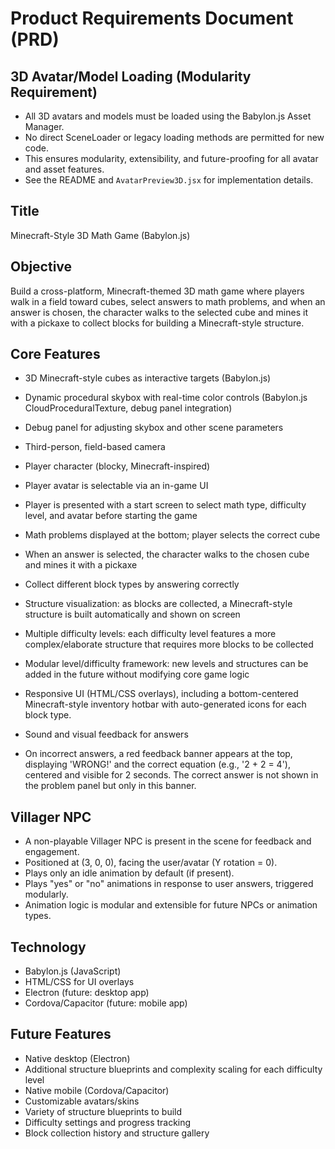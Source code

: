 # Product Requirements Document (PRD)

## 3D Avatar/Model Loading (Modularity Requirement)
- All 3D avatars and models must be loaded using the Babylon.js Asset Manager.
- No direct SceneLoader or legacy loading methods are permitted for new code.
- This ensures modularity, extensibility, and future-proofing for all avatar and asset features.
- See the README and `AvatarPreview3D.jsx` for implementation details.


## Title
Minecraft-Style 3D Math Game (Babylon.js)

## Objective
Build a cross-platform, Minecraft-themed 3D math game where players walk in a field toward cubes, select answers to math problems, and when an answer is chosen, the character walks to the selected cube and mines it with a pickaxe to collect blocks for building a Minecraft-style structure.

## Core Features
- 3D Minecraft-style cubes as interactive targets (Babylon.js)
- Dynamic procedural skybox with real-time color controls (Babylon.js CloudProceduralTexture, debug panel integration)
- Debug panel for adjusting skybox and other scene parameters

- Third-person, field-based camera
- Player character (blocky, Minecraft-inspired)
- Player avatar is selectable via an in-game UI
- Player is presented with a start screen to select math type, difficulty level, and avatar before starting the game
- Math problems displayed at the bottom; player selects the correct cube
- When an answer is selected, the character walks to the chosen cube and mines it with a pickaxe
- Collect different block types by answering correctly
- Structure visualization: as blocks are collected, a Minecraft-style structure is built automatically and shown on screen
- Multiple difficulty levels: each difficulty level features a more complex/elaborate structure that requires more blocks to be collected
- Modular level/difficulty framework: new levels and structures can be added in the future without modifying core game logic
- Responsive UI (HTML/CSS overlays), including a bottom-centered Minecraft-style inventory hotbar with auto-generated icons for each block type.
- Sound and visual feedback for answers
- On incorrect answers, a red feedback banner appears at the top, displaying 'WRONG!' and the correct equation (e.g., '2 + 2 = 4'), centered and visible for 2 seconds. The correct answer is not shown in the problem panel but only in this banner.

## Villager NPC
- A non-playable Villager NPC is present in the scene for feedback and engagement.
- Positioned at (3, 0, 0), facing the user/avatar (Y rotation = 0).
- Plays only an idle animation by default (if present).
- Plays "yes" or "no" animations in response to user answers, triggered modularly.
- Animation logic is modular and extensible for future NPCs or animation types.

## Technology
- Babylon.js (JavaScript)
- HTML/CSS for UI overlays
- Electron (future: desktop app)
- Cordova/Capacitor (future: mobile app)

## Future Features
- Native desktop (Electron)
- Additional structure blueprints and complexity scaling for each difficulty level
- Native mobile (Cordova/Capacitor)
- Customizable avatars/skins
- Variety of structure blueprints to build
- Difficulty settings and progress tracking
- Block collection history and structure gallery

